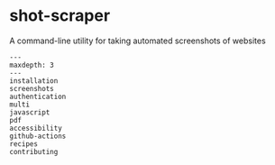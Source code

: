 # shot-scraper

A command-line utility for taking automated screenshots of websites

```{toctree}
---
maxdepth: 3
---
installation
screenshots
authentication
multi
javascript
pdf
accessibility
github-actions
recipes
contributing
```
```{include} ../README.md
```
